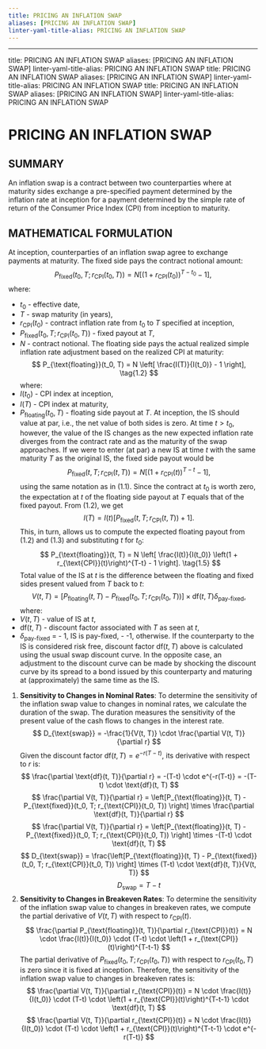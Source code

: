 ```yaml
---
title: PRICING AN INFLATION SWAP
aliases: [PRICING AN INFLATION SWAP]
linter-yaml-title-alias: PRICING AN INFLATION SWAP
---
```

---
title: PRICING AN INFLATION SWAP
aliases: [PRICING AN INFLATION SWAP]
linter-yaml-title-alias: PRICING AN INFLATION SWAP
title: PRICING AN INFLATION SWAP
aliases: [PRICING AN INFLATION SWAP]
linter-yaml-title-alias: PRICING AN INFLATION SWAP
title: PRICING AN INFLATION SWAP
aliases: [PRICING AN INFLATION SWAP]
linter-yaml-title-alias: PRICING AN INFLATION SWAP
# PRICING AN INFLATION SWAP
## SUMMARY
An inflation swap is a contract between two counterparties where at maturity sides exchange a pre-specified payment determined by the inflation rate at inception for a payment determined by the simple rate of return of the Consumer Price Index (CPI) from inception to maturity.
## MATHEMATICAL FORMULATION
At inception,  counterparties of an inflation swap agree to exchange payments at maturity. The fixed side pays the contract notional amount:
$$
P_{\text{fixed}}(t_0,    T; r_{\text{CPI}}(t_0,    T)) = N \left[ \left(1 + r_{\text{CPI}}(t_0)\right)^{T-t_0} - 1 \right],    \tag{1.1}
$$
where:
- $t_0$ - effective date,
- $T$ - swap maturity (in years),
- $r_{\text{CPI}}(t_0)$ - contract inflation rate from $t_0$ to $T$ specified at inception,
- $P_{\text{fixed}}(t_0,    T; r_{\text{CPI}}(t_0,    T))$ - fixed payout at $T$,
- $N$ - contract notional.
The floating side pays the actual realized simple inflation rate adjustment based on the realized CPI at maturity:
$$
P_{\text{floating}}(t_0,    T) = N \left[ \frac{I(T)}{I(t_0)} - 1 \right],    \tag{1.2}
$$
where:
- $I(t_0)$ - CPI index at inception,
- $I(T)$ - CPI index at maturity,
- $P_{\text{floating}}(t_0,    T)$ - floating side payout at $T$.
At inception,  the IS should value at par,  i.e.,  the net value of both sides is zero. At time $t > t_0$,  however,  the value of the IS changes as the new expected inflation rate diverges from the contract rate and as the maturity of the swap approaches. If we were to enter (at par) a new IS at time $t$ with the same maturity $T$ as the original IS,  the fixed side payout would be
$$
P_{\text{fixed}}(t,    T; r_{\text{CPI}}(t,    T)) = N \left[ \left(1 + r_{\text{CPI}}(t)\right)^{T-t} - 1 \right],    \tag{1.3}
$$
using the same notation as in (1.1). Since the contract at $t_0$ is worth zero,  the expectation at $t$ of the floating side payout at $T$ equals that of the fixed payout. From (1.2),  we get
$$
I(T) = I(t) \left[ P_{\text{fixed}}(t,    T; r_{\text{CPI}}(t,    T)) + 1 \right]. \tag{1.4}
$$
This,  in turn,  allows us to compute the expected floating payout from (1.2) and (1.3) and substituting $t$ for $t_0$:
$$
P_{\text{floating}}(t,    T) = N \left[ \frac{I(t)}{I(t_0)} \left(1 + r_{\text{CPI}}(t)\right)^{T-t} - 1 \right]. \tag{1.5}
$$
Total value of the IS at $t$ is the difference between the floating and fixed sides present valued from $T$ back to $t$:
$$
V(t,    T) = \left[ P_{\text{floating}}(t,    T) - P_{\text{fixed}}(t_0,    T; r_{\text{CPI}}(t_0,    T)) \right] \times \text{df}(t,    T)\delta_{\text{pay-fixed}},   
\tag{1.6}
$$
where:
- $V(t,    T)$ - value of IS at $t$,
- $\text{df}(t,    T)$ - discount factor associated with $T$ as seen at $t$,
- $\delta_{\text{pay-fixed}}$ =
		- 1,  IS is pay-fixed,
		- -1,  otherwise.
If the counterparty to the IS is considered risk free,  discount factor $\text{df}(t,    T)$ above is calculated using the usual swap discount curve. In the opposite case,  an adjustment to the discount curve can be made by shocking the discount curve by its spread to a bond issued by this counterparty and maturing at (approximately) the same time as the IS.
1. **Sensitivity to Changes in Nominal Rates**:
   To determine the sensitivity of the inflation swap value to changes in nominal rates,  we calculate the duration of the swap. The duration measures the sensitivity of the present value of the cash flows to changes in the interest rate.
   $$
   D_{\text{swap}} = -\frac{1}{V(t,    T)} \cdot \frac{\partial V(t,    T)}{\partial r}
  $$
   Given the discount factor $\text{df}(t,    T) = e^{-r(T-t)}$,    its derivative with respect to $r$ is:
   $$
   \frac{\partial \text{df}(t,  T)}{\partial r} = -(T-t) \cdot e^{-r(T-t)} = -(T-t) \cdot \text{df}(t,  T)
  $$
   $$
   \frac{\partial V(t,  T)}{\partial r} = \left[P_{\text{floating}}(t,  T) - P_{\text{fixed}}(t_0,  T; r_{\text{CPI}}(t_0,  T)) \right] \times \frac{\partial \text{df}(t,  T)}{\partial r}
  $$
   $$
   \frac{\partial V(t,  T)}{\partial r} = \left[P_{\text{floating}}(t,  T) - P_{\text{fixed}}(t_0,  T; r_{\text{CPI}}(t_0,  T)) \right] \times -(T-t) \cdot \text{df}(t,  T)
  $$
   $$
   D_{\text{swap}} = \frac{\left[P_{\text{floating}}(t,  T) - P_{\text{fixed}}(t_0,  T; r_{\text{CPI}}(t_0,  T)) \right] \times (T-t) \cdot \text{df}(t,  T)}{V(t,  T)}
  $$
   $$
   D_{\text{swap}} = T - t
  $$
2. **Sensitivity to Changes in Breakeven Rates**:
   To determine the sensitivity of the inflation swap value to changes in breakeven rates,    we compute the partial derivative of $V(t,    T)$ with respect to $r_{\text{CPI}}(t)$.
   $$
   \frac{\partial P_{\text{floating}}(t,  T)}{\partial r_{\text{CPI}}(t)} = N \cdot \frac{I(t)}{I(t_0)} \cdot (T-t) \cdot \left(1 + r_{\text{CPI}}(t)\right)^{T-t-1}
  $$
   The partial derivative of $P_{\text{fixed}}(t_0,    T; r_{\text{CPI}}(t_0,    T))$ with respect to $r_{\text{CPI}}(t_0,    T)$ is zero since it is fixed at inception.
   Therefore,    the sensitivity of the inflation swap value to changes in breakeven rates is:
   $$
   \frac{\partial V(t,  T)}{\partial r_{\text{CPI}}(t)} = N \cdot \frac{I(t)}{I(t_0)} \cdot (T-t) \cdot \left(1 + r_{\text{CPI}}(t)\right)^{T-t-1} \cdot \text{df}(t,  T)
  $$
   $$
   \frac{\partial V(t,  T)}{\partial r_{\text{CPI}}(t)} = N \cdot \frac{I(t)}{I(t_0)} \cdot (T-t) \cdot \left(1 + r_{\text{CPI}}(t)\right)^{T-t-1} \cdot e^{-r(T-t)}
  $$
  $$
$$